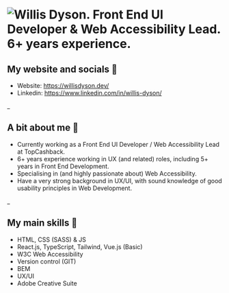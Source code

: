 # ![Willis Dyson. Front End UI Developer & Web Accessibility Lead. 6+ years experience.](https://willisdyson.dev/images/github-1.png)

## My website and socials 💬

* Website: https://willisdyson.dev/
* Linkedin: https://www.linkedin.com/in/willis-dyson/

_
## A bit about me 🤔


* Currently working as a Front End UI Developer / Web Accessibility Lead at TopCashback.
* 6+ years experience working in UX (and related) roles, including 5+ years in Front End Development.
* Specialising in (and highly passionate about) Web Accessibility.
* Have a very strong background in UX/UI, with sound knowledge of good usability principles in Web Development.

_
## My main skills 🧠

* HTML, CSS (SASS) & JS
* React.js, TypeScript, Tailwind, Vue.js (Basic)
* W3C Web Accessibility
* Version control (GIT)
* BEM
* UX/UI
* Adobe Creative Suite

